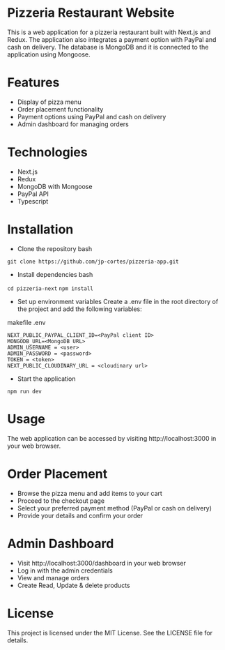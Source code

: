 # Pizzeria Restaurant Website
This is a web application for a pizzeria restaurant built with Next.js and Redux. The application also integrates a payment option with PayPal and cash on delivery. The database is MongoDB and it is connected to the application using Mongoose.

# Features
* Display of pizza menu
* Order placement functionality
* Payment options using PayPal and cash on delivery
* Admin dashboard for managing orders

# Technologies
* Next.js
* Redux
* MongoDB with Mongoose
* PayPal API
* Typescript

# Installation
* Clone the repository
bash
```
git clone https://github.com/jp-cortes/pizzeria-app.git
```
* Install dependencies
bash

```cd pizzeria-next```
```npm install```

* Set up environment variables
Create a .env file in the root directory of the project and add the following variables:

makefile .env
```
NEXT_PUBLIC_PAYPAL_CLIENT_ID=<PayPal client ID>
MONGODB_URL=<MongoDB URL>
ADMIN_USERNAME = <user>
ADMIN_PASSWORD = <password>
TOKEN = <token>
NEXT_PUBLIC_CLOUDINARY_URL = <cloudinary url>
```
* Start the application

```
npm run dev
```
# Usage
The web application can be accessed by visiting http://localhost:3000 in your web browser.

# Order Placement
* Browse the pizza menu and add items to your cart
* Proceed to the checkout page
* Select your preferred payment method (PayPal or cash on delivery)
* Provide your details and confirm your order

# Admin Dashboard
* Visit http://localhost:3000/dashboard in your web browser
* Log in with the admin credentials
* View and manage orders
* Create Read, Update & delete products

# License
This project is licensed under the MIT License. See the LICENSE file for details.
